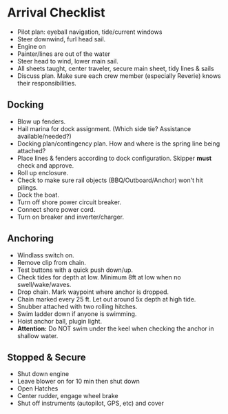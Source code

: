 # Arrival Checklist

* Pilot plan: eyeball navigation, tide/current windows
* Steer downwind, furl head sail.
* Engine on
* Painter/lines are out of the water
* Steer head to wind, lower main sail.
* All sheets taught, center traveler, secure main sheet, tidy lines & sails
* Discuss plan. Make sure each crew member (especially Reverie) knows their responsibilities.

## Docking

* Blow up fenders.
* Hail marina for dock assignment. (Which side tie? Assistance available/needed?)
* Docking plan/contingency plan. How and where is the spring line being attached?
* Place lines & fenders according to dock configuration. Skipper **must** check and approve.
* Roll up enclosure.
* Check to make sure rail objects (BBQ/Outboard/Anchor) won't hit pilings.
* Dock the boat.
* Turn off shore power circuit breaker.
* Connect shore power cord.
* Turn on breaker and inverter/charger.

## Anchoring

* Windlass switch on.
* Remove clip from chain.
* Test buttons with a quick push down/up.
* Check tides for depth at low. Minimum 8ft at low when no swell/wake/waves.
* Drop chain. Mark waypoint where anchor is dropped.
* Chain marked every 25 ft. Let out around 5x depth at high tide.
* Snubber attached with two rolling hitches.
* Swim ladder down if anyone is swimming.
* Hoist anchor ball, plugin light.
* **Attention:** Do NOT swim under the keel when checking the anchor in shallow water.


## Stopped & Secure

* Shut down engine
* Leave blower on for 10 min then shut down
* Open Hatches
* Center rudder, engage wheel brake
* Shut off instruments (autopilot, GPS, etc) and cover
